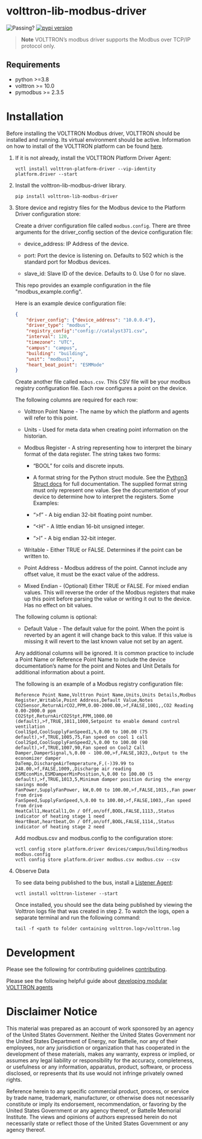 # volttron-lib-modbus-driver

![Passing?](https://github.com/VOLTTRON/volttron-lib-modbus-driver/actions/workflows/run-tests.yml/badge.svg)
[![pypi version](https://img.shields.io/pypi/v/volttron-lib-modbus-driver.svg)](https://pypi.org/project/volttron-lib-modbus-driver/)

> **Note**
> VOLTTRON’s modbus driver supports the Modbus over TCP/IP protocol only.

## Requirements
* python >=3.8
* volttron >= 10.0
* pymodbus >= 2.3.5

# Installation

Before installing the VOLTTRON Modbus driver, VOLTTRON should be installed and running.
Its virtual environment should be active. Information on how to install
of the VOLTTRON platform can be found [here](https://github.com/eclipse-volttron/volttron-core).

1. If it is not already, install the VOLTTRON Platform Driver Agent:

    ```shell
    vctl install volttron-platform-driver --vip-identity platform.driver --start
    ```

2. Install the volttron-lib-modbus-driver library.

    ```shell
    pip install volttron-lib-modbus-driver
    ```

3. Store device and registry files for the Modbus device to the Platform Driver configuration store:

    Create a driver configuration file called `modbus.config`. There are three arguments for the driver_config section of the device configuration file:

    * device_address:  IP Address of the device.

    * port: Port the device is listening on. Defaults to 502 which is the standard port for Modbus devices.

    * slave_id:  Slave ID of the device. Defaults to 0. Use 0 for no slave.

    This repo provides an example configuration in the file "modbus_example.config".

    Here is an example device configuration file:

    ```json
    {
        "driver_config": {"device_address": "10.0.0.4"},
        "driver_type": "modbus",
        "registry_config":"config://catalyst371.csv",
        "interval": 120,
        "timezone": "UTC",
        "campus": "campus",
        "building": "building",
        "unit": "modbus1",
        "heart_beat_point": "ESMMode"
    }
    ```

    Create another file called `mobus.csv`. This CSV file will be your modbus registry configuration file. Each row configures a point on the device.

    The following columns are required for each row:

    * Volttron Point Name - The name by which the platform and agents will refer to this point.

    * Units - Used for meta data when creating point information on the historian.

    * Modbus Register - A string representing how to interpret the binary format of the data register. The string takes two forms:

        * “BOOL” for coils and discrete inputs.

        * A format string for the Python struct module. See the [Python3 Struct docs](http://docs.python.org/3/library/struct.html) for full documentation. The supplied format string must only represent one value. See the documentation of your device to determine how to interpret the registers. Some Examples:

        * “>f” - A big endian 32-bit floating point number.

        * “<H” - A little endian 16-bit unsigned integer.

        * “>l” - A big endian 32-bit integer.

    * Writable - Either TRUE or FALSE. Determines if the point can be written to.

    * Point Address - Modbus address of the point. Cannot include any offset value, it must be the exact value of the address.

    * Mixed Endian - (Optional) Either TRUE or FALSE. For mixed endian values. This will reverse the order of the Modbus registers that make up this point before parsing the value or writing it out to the device. Has no effect on bit values.

    The following column is optional:

    * Default Value - The default value for the point. When the point is reverted by an agent it will change back to this value. If this value is missing it will revert to the last known value not set by an agent.

    Any additional columns will be ignored. It is common practice to include a Point Name or Reference Point Name to include the device documentation’s name for the point and Notes and Unit Details for additional information about a point.

    The following is an example of a Modbus registry configuration file:

    ```csv
    Reference Point Name,Volttron Point Name,Units,Units Details,Modbus Register,Writable,Point Address,Default Value,Notes
    CO2Sensor,ReturnAirCO2,PPM,0.00-2000.00,>f,FALSE,1001,,CO2 Reading 0.00-2000.0 ppm
    CO2Stpt,ReturnAirCO2Stpt,PPM,1000.00 (default),>f,TRUE,1011,1000,Setpoint to enable demand control ventilation
    Cool1Spd,CoolSupplyFanSpeed1,%,0.00 to 100.00 (75 default),>f,TRUE,1005,75,Fan speed on cool 1 call
    Cool2Spd,CoolSupplyFanSpeed2,%,0.00 to 100.00 (90 default),>f,TRUE,1007,90,Fan speed on Cool2 Call
    Damper,DamperSignal,%,0.00 - 100.00,>f,FALSE,1023,,Output to the economizer damper
    DaTemp,DischargeAirTemperature,F,(-)39.99 to 248.00,>f,FALSE,1009,,Discharge air reading
    ESMEconMin,ESMDamperMinPosition,%,0.00 to 100.00 (5 default),>f,TRUE,1013,5,Minimum damper position during the energy savings mode
    FanPower,SupplyFanPower, kW,0.00 to 100.00,>f,FALSE,1015,,Fan power from drive
    FanSpeed,SupplyFanSpeed,%,0.00 to 100.00,>f,FALSE,1003,,Fan speed from drive
    HeatCall1,HeatCall1,On / Off,on/off,BOOL,FALSE,1113,,Status indicator of heating stage 1 need
    HeartBeat,heartbeat,On / Off,on/off,BOOL,FALSE,1114,,Status indicator of heating stage 2 need
    ```

    Add modbus.csv and modbus.config to the configuration store:

    ```
    vctl config store platform.driver devices/campus/building/modbus modbus.config
    vctl config store platform.driver modbus.csv modbus.csv --csv
    ```

4. Observe Data

    To see data being published to the bus, install a [Listener Agent](https://pypi.org/project/volttron-listener/):

    ```
    vctl install volttron-listener --start
    ```

    Once installed, you should see the data being published by viewing the Volttron logs file that was created in step 2.
    To watch the logs, open a separate terminal and run the following command:

    ```
    tail -f <path to folder containing volttron.log>/volttron.log
    ```

# Development

Please see the following for contributing guidelines [contributing](https://github.com/eclipse-volttron/volttron-core/blob/develop/CONTRIBUTING.md).

Please see the following helpful guide about [developing modular VOLTTRON agents](https://github.com/eclipse-volttron/volttron-core/blob/develop/DEVELOPING_ON_MODULAR.md)


# Disclaimer Notice

This material was prepared as an account of work sponsored by an agency of the
United States Government.  Neither the United States Government nor the United
States Department of Energy, nor Battelle, nor any of their employees, nor any
jurisdiction or organization that has cooperated in the development of these
materials, makes any warranty, express or implied, or assumes any legal
liability or responsibility for the accuracy, completeness, or usefulness or any
information, apparatus, product, software, or process disclosed, or represents
that its use would not infringe privately owned rights.

Reference herein to any specific commercial product, process, or service by
trade name, trademark, manufacturer, or otherwise does not necessarily
constitute or imply its endorsement, recommendation, or favoring by the United
States Government or any agency thereof, or Battelle Memorial Institute. The
views and opinions of authors expressed herein do not necessarily state or
reflect those of the United States Government or any agency thereof.
